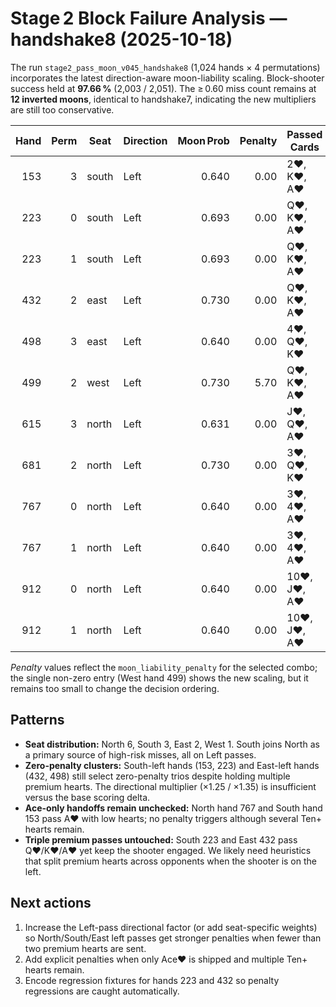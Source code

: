 # Stage 2 Block Failure Analysis — handshake8 (2025-10-18)

The run `stage2_pass_moon_v045_handshake8` (1,024 hands × 4 permutations) incorporates the latest direction-aware moon-liability scaling. Block-shooter success held at **97.66 %** (2,003 / 2,051). The ≥ 0.60 miss count remains at **12 inverted moons**, identical to handshake7, indicating the new multipliers are still too conservative.

| Hand | Perm | Seat | Direction | Moon Prob | Penalty | Passed Cards | Shooter |
| ---: | ---: | --- | --- | ---: | ---: | --- | --- |
| 153 | 3 | south | Left | 0.640 | 0.00 | 2♥, K♥, A♥ | north |
| 223 | 0 | south | Left | 0.693 | 0.00 | Q♥, K♥, A♥ | west |
| 223 | 1 | south | Left | 0.693 | 0.00 | Q♥, K♥, A♥ | west |
| 432 | 2 | east | Left | 0.730 | 0.00 | Q♥, K♥, A♥ | south |
| 498 | 3 | east | Left | 0.640 | 0.00 | 4♥, Q♥, K♥ | north |
| 499 | 2 | west | Left | 0.730 | 5.70 | Q♥, K♥, A♥ | north |
| 615 | 3 | north | Left | 0.631 | 0.00 | J♥, Q♥, A♥ | east |
| 681 | 2 | north | Left | 0.730 | 0.00 | 3♥, Q♥, K♥ | east |
| 767 | 0 | north | Left | 0.640 | 0.00 | 3♥, 4♥, A♥ | south |
| 767 | 1 | north | Left | 0.640 | 0.00 | 3♥, 4♥, A♥ | south |
| 912 | 0 | north | Left | 0.640 | 0.00 | 10♥, J♥, A♥ | south |
| 912 | 1 | north | Left | 0.640 | 0.00 | 10♥, J♥, A♥ | south |

_Penalty_ values reflect the `moon_liability_penalty` for the selected combo; the single non-zero entry (West hand 499) shows the new scaling, but it remains too small to change the decision ordering.

## Patterns

- **Seat distribution:** North 6, South 3, East 2, West 1. South joins North as a primary source of high-risk misses, all on Left passes.
- **Zero-penalty clusters:** South-left hands (153, 223) and East-left hands (432, 498) still select zero-penalty trios despite holding multiple premium hearts. The directional multiplier (×1.25 / ×1.35) is insufficient versus the base scoring delta.
- **Ace-only handoffs remain unchecked:** North hand 767 and South hand 153 pass A♥ with low hearts; no penalty triggers although several Ten+ hearts remain.
- **Triple premium passes untouched:** South 223 and East 432 pass Q♥/K♥/A♥ yet keep the shooter engaged. We likely need heuristics that split premium hearts across opponents when the shooter is on the left.

## Next actions

1. Increase the Left-pass directional factor (or add seat-specific weights) so North/South/East left passes get stronger penalties when fewer than two premium hearts are sent.
2. Add explicit penalties when only Ace♥ is shipped and multiple Ten+ hearts remain.
3. Encode regression fixtures for hands 223 and 432 so penalty regressions are caught automatically.
